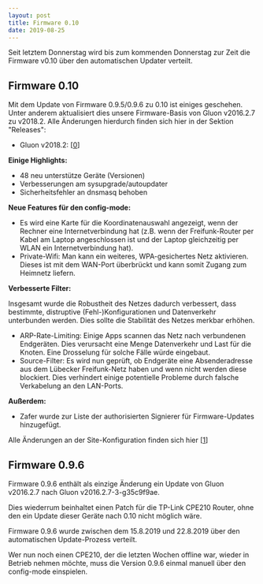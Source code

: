 ```yaml
---
layout: post
title: Firmware 0.10
date: 2019-08-25
---
```


Seit letztem Donnerstag wird bis zum kommenden Donnerstag zur Zeit die Firmware v0.10 über
den automatischen Updater verteilt.

## Firmware 0.10

Mit dem Update von Firmware 0.9.5/0.9.6 zu 0.10 ist einiges geschehen. Unter anderem
aktualisiert dies unsere Firmware-Basis von Gluon v2016.2.7 zu v2018.2. Alle Änderungen
hierdurch finden sich hier in der Sektion "Releases":

* Gluon v2018.2: [[0]]

__Einige Highlights:__

* 48 neu unterstütze Geräte (Versionen)
* Verbesserungen am sysupgrade/autoupdater
* Sicherheitsfehler an dnsmasq behoben

__Neue Features für den config-mode:__

* Es wird eine Karte für die Koordinatenauswahl angezeigt, wenn der Rechner
  eine Internetverbindung hat (z.B. wenn der Freifunk-Router per Kabel
  am Laptop angeschlossen ist und der Laptop gleichzeitig per WLAN ein
  Internetverbindung hat).
* Private-Wifi: Man kann ein weiteres, WPA-gesichertes Netz aktivieren.
  Dieses ist mit dem WAN-Port überbrückt und kann somit Zugang zum Heimnetz
  liefern.

__Verbesserte Filter:__

Insgesamt wurde die Robustheit des Netzes dadurch verbessert, dass bestimmte,
distruptive (Fehl-)Konfigurationen und Datenverkehr unterbunden werden. Dies
sollte die Stabilität des Netzes merkbar erhöhen.

* ARP-Rate-Limiting: Einige Apps scannen das Netz nach verbundenen
  Endgeräten. Dies verursacht eine Menge Datenverkehr und Last für die Knoten.
  Eine Drosselung für solche Fälle würde eingebaut.
* Source-Filter: Es wird nun geprüft, ob Endgeräte eine Absenderadresse aus
  dem Lübecker Freifunk-Netz haben und wenn nicht werden diese blockiert.
  Dies verhindert einige potentielle Probleme durch falsche Verkabelung
  an den LAN-Ports.

__Außerdem:__

* Zafer wurde zur Liste der authorisierten Signierer für Firmware-Updates
  hinzugefügt.

Alle Änderungen an der Site-Konfiguration finden sich hier [[1]]

## Firmware 0.9.6

Firmware 0.9.6 enthält als einzige Änderung ein Update von Gluon v2016.2.7
nach Gluon v2016.2.7-3-g35c9f9ae.

Dies wiederrum beinhaltet einen Patch für die TP-Link CPE210 Router, ohne
den ein Update dieser Geräte nach 0.10 nicht möglich wäre.

Firmware 0.9.6 wurde zwischen dem 15.8.2019 und 22.8.2019 über den automatischen
Update-Prozess verteilt.

Wer nun noch einen CPE210, der die letzten Wochen offline war, wieder
in Betrieb nehmen möchte, muss die Version 0.9.6 einmal manuell über den
config-mode einspielen.


[0]: https://gluon.readthedocs.io/en/v2018.2/
[1]: https://github.com/freifunk-luebeck/site-ffhl/tree/v0.10-1
